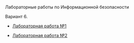 Лабораторные работы по Информационной безопасности

Вариант 6.

- [Лабораторная работа №1](https://github.com/a1unade/Cybersecurity/tree/main/1)


- [Лабораторная работа №2](https://github.com/a1unade/Cybersecurity/tree/main/2)